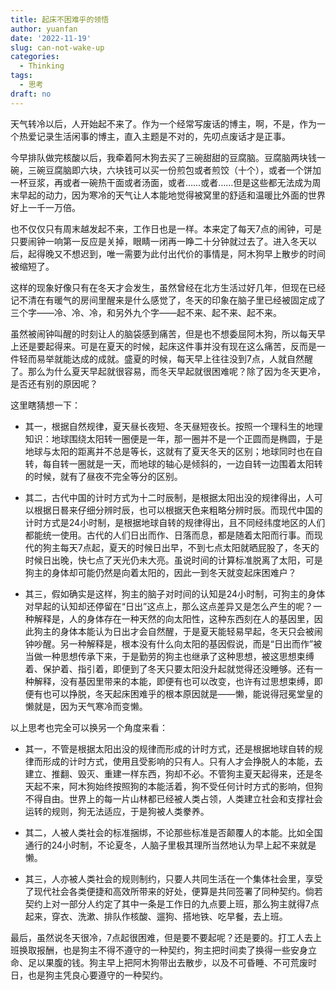 ```yaml
---
title: 起床不困难乎的领悟
author: yuanfan
date: '2022-11-19'
slug: can-not-wake-up
categories:
  - Thinking
tags:
  - 思考
draft: no
---
```


<!--more-->

天气转冷以后，人开始起不来了。作为一个经常写废话的博主，啊，不是，作为一个热爱记录生活闲事的博主，直入主题是不对的，先叨点废话才是正事。

今早排队做完核酸以后，我牵着阿木狗去买了三碗甜甜的豆腐脑。豆腐脑两块钱一碗，三碗豆腐脑即六块，六块钱可以买一份煎包或者煎饺（十个），或者一个饼加一杯豆浆，再或者一碗热干面或者汤面，或者……或者……但是这些都无法成为周末早起的动力，因为寒冷的天气让人本能地觉得被窝里的舒适和温暖比外面的世界好上一千一万倍。

也不仅仅只有周末越发起不来，工作日也是一样。本来定了每天7点的闹钟，可是只要闹钟一响第一反应是关掉，眼睛一闭再一睁二十分钟就过去了。进入冬天以后，起得晚又不想迟到，唯一需要为此付出代价的事情是，阿木狗早上散步的时间被缩短了。

这样的现象好像只有在冬天才会发生，虽然曾经在北方生活过好几年，但现在已经记不清在有暖气的房间里醒来是什么感觉了，冬天的印象在脑子里已经被固定成了三个字——冷、冷、冷，和另外九个字——起不来、起不来、起不来。

虽然被闹钟叫醒的时刻让人的脑袋感到痛苦，但是也不想委屈阿木狗，所以每天早上还是要起得来。可是在夏天的时候，起床这件事并没有现在这么痛苦，反而是一件轻而易举就能达成的成就。盛夏的时候，每天早上往往没到7点，人就自然醒了。那么为什么夏天早起就很容易，而冬天早起就很困难呢？除了因为冬天更冷，是否还有别的原因呢？

这里瞎猜想一下：

+ 其一，根据自然规律，夏天昼长夜短、冬天昼短夜长。按照一个理科生的地理知识：地球围绕太阳转一圈便是一年，那一圈并不是一个正圆而是椭圆，于是地球与太阳的距离并不总是等长，这就有了夏天冬天的区别；地球同时也在自转，每自转一圈就是一天，而地球的轴心是倾斜的，一边自转一边围着太阳转的时候，就有了昼夜不完全等分的区别。

+ 其二，古代中国的计时方式为十二时辰制，是根据太阳出没的规律得出，人可以根据日晷来仔细分辨时辰，也可以根据天色来粗略分辨时辰。而现代中国的计时方式是24小时制，是根据地球自转的规律得出，且不同经纬度地区的人们都能统一使用。古代的人们日出而作、日落而息，都是随着太阳而行事。而现代的狗主每天7点起，夏天的时候日出早，不到七点太阳就晒屁股了，冬天的时候日出晚，快七点了天光仍未大亮。虽说时间的计算标准脱离了太阳，可是狗主的身体却可能仍然是向着太阳的，因此一到冬天就变起床困难户？

+ 其三，假如确实是这样，狗主的脑子对时间的认知是24小时制，可狗主的身体对早起的认知却还停留在“日出”这点上，那么这点差异又是怎么产生的呢？一种解释是，人的身体存在一种天然的向太阳性，这种东西刻在人的基因里，因此狗主的身体本能认为日出才会自然醒，于是夏天能轻易早起，冬天只会被闹钟吵醒。另一种解释是，根本没有什么向太阳的基因假说，而是“日出而作”被当做一种思想传承下来，于是勤劳的狗主也继承了这种思想，被这思想束缚着、保护着、指引着，即便到了冬天只要太阳没升起就觉得还没睡够。还有一种解释，没有基因里带来的本能，即便有也可以改变，也许有过思想束缚，即便有也可以挣脱，冬天起床困难乎的根本原因就是——懒，能说得冠冕堂皇的懒就是，因为天气寒冷而变懒。

以上思考也完全可以换另一个角度来看：

+ 其一，不管是根据太阳出没的规律而形成的计时方式，还是根据地球自转的规律而形成的计时方式，使用且受影响的只有人。只有人才会挣脱人的本能，去建立、推翻、毁灭、重建一样东西，狗却不必。不管狗主夏天起得来，还是冬天起不来，阿木狗始终按照狗的本能活着，狗不受任何计时方式的影响，但狗不得自由。世界上的每一片山林都已经被人类占领，人类建立社会和支撑社会运转的规则，狗无法适应，于是狗被人类豢养。

+ 其二，人被人类社会的标准捆绑，不论那些标准是否颠覆人的本能。比如全国通行的24小时制，不论夏冬，人脑子里极其理所当然地认为早上起不来就是懒。

+ 其三，人亦被人类社会的规则制约，只要人共同生活在一个集体社会里，享受了现代社会各类便捷和高效所带来的好处，便算是共同签署了同种契约。倘若契约上对一部分人约定了其中一条是工作日的九点要上班，那么狗主就得7点起来，穿衣、洗漱、排队作核酸、遛狗、搭地铁、吃早餐，去上班。

最后，虽然说冬天很冷，7点起很困难，但是要不要起呢？还是要的。打工人去上班换取报酬，也是狗主不得不遵守的一种契约，狗主把时间卖了换得一些安身立命、足以果腹的钱。狗主早上把阿木狗带出去散步，以及不可昏睡、不可荒废时日，也是狗主凭良心要遵守的一种契约。
